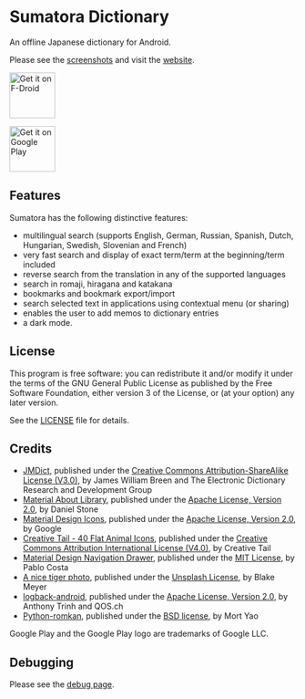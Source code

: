 # Sumatora Dictionary

An offline Japanese dictionary for Android.

Please see the [screenshots](/SCREENSHOTS.md) and visit the [website](https://sumatora.happypeng.org/).

[<img src="https://fdroid.gitlab.io/artwork/badge/get-it-on.png"
     alt="Get it on F-Droid"
     height="80">](https://f-droid.org/packages/org.happypeng.sumatora.android.sumatoradictionary/)

[<img src="https://play.google.com/intl/en_us/badges/images/generic/en_badge_web_generic.png"
     alt="Get it on Google Play"
     height="80">](https://play.google.com/store/apps/details?id=org.happypeng.sumatora.android.sumatoradictionary)

## Features

Sumatora has the following distinctive features:
- multilingual search (supports English, German, Russian, Spanish, Dutch, Hungarian, Swedish, Slovenian and French)
- very fast search and display of exact term/term at the beginning/term included
- reverse search from the translation in any of the supported languages
- search in romaji, hiragana and katakana
- bookmarks and bookmark export/import
- search selected text in applications using contextual menu (or sharing)
- enables the user to add memos to dictionary entries
- a dark mode.

## License

This program is free software: you can redistribute it and/or modify it under the terms of the GNU General Public License as published by the Free Software Foundation, either version 3 of the License, or (at your option) any later version.

See the [LICENSE](LICENSE) file for details.

## Credits

* [JMDict](https://www.edrdg.org/jmdict/j_jmdict.html), published under the [Creative Commons Attribution-ShareAlike License (V3.0)](https://creativecommons.org/licenses/by-sa/3.0/), by James William Breen and The Electronic Dictionary Research and Development Group
* [Material About Library](https://github.com/daniel-stoneuk/material-about-library), published under the [Apache License, Version 2.0](https://www.apache.org/licenses/LICENSE-2.0.html), by Daniel Stone
* [Material Design Icons](https://material.io/tools/icons/), published under the [Apache License, Version 2.0](https://www.apache.org/licenses/LICENSE-2.0.html), by Google
* [Creative Tail - 40 Flat Animal Icons](https://www.creativetail.com/40-free-flat-animal-icons/), published under the [Creative Commons Attribution International License (V4.0)](https://creativecommons.org/licenses/by/4.0/), by Creative Tail
* [Material Design Navigation Drawer](https://github.com/Sottti/Material-Design-Nav-Drawer/tree/using_design_support_library), published under the [MIT License](https://opensource.org/licenses/MIT), by Pablo Costa
* [A nice tiger photo](https://unsplash.com/photos/5RBXc7R-YWs), published under the [Unsplash License](https://unsplash.com/license), by Blake Meyer
* [logback-android](https://tony19.github.io/logback-android/index.html), published under the [Apache License, Version 2.0](https://www.apache.org/licenses/LICENSE-2.0.html), by Anthony Trinh and QOS.ch
* [Python-romkan](https://www.soimort.org/python-romkan/), published under the [BSD license](https://raw.githubusercontent.com/soimort/python-romkan/master/LICENSE), by Mort Yao

Google Play and the Google Play logo are trademarks of Google LLC.

## Debugging

Please see the [debug page](/DEBUG.md).
